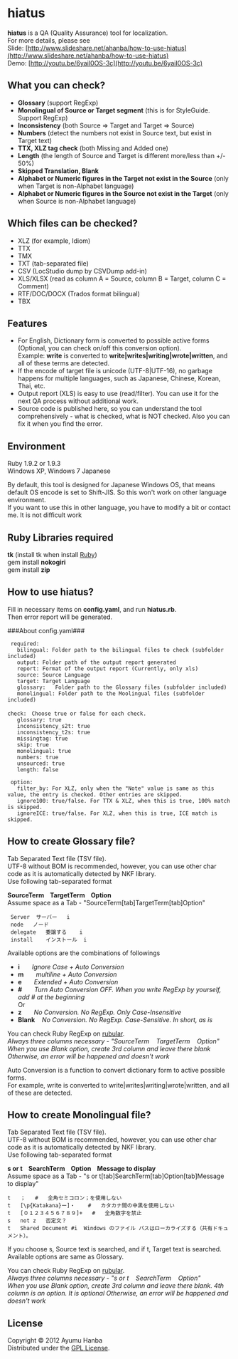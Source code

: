 hiatus
===========================
**hiatus** is a QA (Quality Assurance) tool for localization.  
For more details, please see  
Slide: [http://www.slideshare.net/ahanba/how-to-use-hiatus](http://www.slideshare.net/ahanba/how-to-use-hiatus)  
Demo: [http://youtu.be/6yaiI0OS-3c](http://youtu.be/6yaiI0OS-3c)  

What you can check?
------
+ **Glossary** (support RegExp)
+ **Monolingual of Source or Target segment** (this is for StyleGuide. Support RegExp)
+ **Inconsistency** (both Source => Target and Target => Source)
+ **Numbers** (detect the numbers not exist in Source text, but exist in Target text)
+ **TTX, XLZ tag check** (both Missing and Added one)
+ **Length** (the length of Source and Target is different more/less than +/- 50%)
+ **Skipped Translation, Blank**
+ **Alphabet or Numeric figures in the Target not exist in the Source** (only when Target is non-Alphabet language)
+ **Alphabet or Numeric figures in the Source not exist in the Target** (only when Source is non-Alphabet language)

Which files can be checked?
------
+ XLZ (for example, Idiom)
+ TTX
+ TMX
+ TXT (tab-separated file)
+ CSV (LocStudio dump by CSVDump add-in)
+ XLS/XLSX (read as column A = Source, column B = Target, column C = Comment)
+ RTF/DOC/DOCX (Trados format bilingual)
+ TBX

Features
--------
+ For English, Dictionary form is converted to possible active forms (Optional, you can check on/off this conversion option).    
  Example: **write** is converted to **write|writes|writing|wrote|written**, and all of these terms are detected.
+ If the encode of target file is unicode (UTF-8|UTF-16), no garbage happens for multiple languages, such as Japanese, Chinese, Korean, Thai, etc.
+ Output report (XLS) is easy to use (read/filter). You can use it for the next QA process without additional work.
+ Source code is published here, so you can understand the tool comprehensively - what is checked, what is NOT checked. Also you can fix it when you find the error.

Environment
--------
Ruby 1.9.2 or 1.9.3  
Windows XP, Windows 7 Japanese  

By default, this tool is designed for Japanese Windows OS, that means default OS encode is set to Shift-JIS. So this won't work on other language environment.  
If you want to use this in other language, you have to modify a bit or contact me. It is not difficult work  

Ruby Libraries required
---------
**tk** (install tk when install [Ruby](http://rubyinstaller.org/))  
gem install **nokogiri**  
gem install **zip**  

How to use hiatus?
---------
Fill in necessary items on **config.yaml**, and run **hiatus.rb**.  
Then error report will be generated.

###About config.yaml###

     required:  
       bilingual: Folder path to the bilingual files to check (subfolder included)  
       output: Folder path of the output report generated  
       report: Format of the output report (Currently, only xls)  
       source: Source Language  
       target: Target Language  
       glossary:   Folder path to the Glossary files (subfolder included)
       monolingual: Folder path to the Moolingual files (subfolder included) 

    check:　Choose true or false for each check.
       glossary: true  
       inconsistency_s2t: true  
       inconsistency_t2s: true  
       missingtag: true  
       skip: true  
       monolingual: true  
       numbers: true  
       unsourced: true  
       length: false  
  
     option:  
       filter_by: For XLZ, only when the "Note" value is same as this value, the entry is checked. Other entries are skipped.   
       ignore100: true/false. For TTX & XLZ, when this is true, 100% match is skipped.  
       ignoreICE: true/false. For XLZ, when this is true, ICE match is skipped.  

How to create Glossary file?
------------
Tab Separated Text file (TSV file).  
UTF-8 without BOM is recommended, however, you can use other char code as it is automatically detected by NKF library.  
Use following tab-separated format  

**SourceTerm&nbsp;&nbsp;&nbsp;&nbsp;TargetTerm&nbsp;&nbsp;&nbsp;&nbsp;Option**  
Assume space as a Tab - "SourceTerm[tab]TargetTerm[tab]Option" 

     Server	 サーバー	i
     node	ノード
     delegate	委譲する	i
     install	インストール	i 

Available options are the combinations of followings
+ **i**&nbsp;&nbsp;&nbsp;&nbsp;&nbsp;&nbsp;&nbsp;*Ignore Case + Auto Conversion*
+ **m**&nbsp;&nbsp;&nbsp;&nbsp;&nbsp;&nbsp;&nbsp;*multiline + Auto Conversion*
+ **e**&nbsp;&nbsp;&nbsp;&nbsp;&nbsp;&nbsp;&nbsp;*Extended + Auto Conversion*  
+ **#**&nbsp;&nbsp;&nbsp;&nbsp;&nbsp;&nbsp;&nbsp;*Turn Auto Conversion OFF. When you write RegExp by yourself, add # at the beginning*  
Or  
+ **z**&nbsp;&nbsp;&nbsp;&nbsp;&nbsp;&nbsp;&nbsp;*No Conversion. No RegExp. Only Case-Insensitive*
+ **Blank**&nbsp;&nbsp;&nbsp;&nbsp;*No Conversion. No RegExp. Case-Sensitive. In short, as is*  

You can check Ruby RegExp on [rubular](http://rubular.com/).  
*Always three columns necessary - "SourceTerm&nbsp;&nbsp;&nbsp;&nbsp;TargetTerm&nbsp;&nbsp;&nbsp;&nbsp;Option"*  
*When you use Blank option, create 3rd column and leave there blank*
*Otherwise, an error will be happened and doesn't work*

Auto Conversion is a function to convert dictionary form to active possible forms.  
For example, write is converted to write|writes|writing|wrote|written, and all of these are detected.  

How to create Monolingual file?
--------
Tab Separated Text file (TSV file).  
UTF-8 without BOM is recommended, however, you can use other char code as it is automatically detected by NKF library.   
Use following tab-separated format  

**s or t&nbsp;&nbsp;&nbsp;&nbsp;SearchTerm&nbsp;&nbsp;&nbsp;&nbsp;Option&nbsp;&nbsp;&nbsp;&nbsp;Message to display**  
Assume space as a Tab - "s or t[tab]SearchTerm[tab]Option[tab]Message to display"  

	t	；	#	全角セミコロン；を使用しない
	t	[\p{Katakana}ー]・	#	カタカナ間の中黒を使用しない
	t	[０１２３４５６７８９]+	#	全角数字を禁止
	s	not	z	否定文？
	t	Shared Document	#i	Windows のファイル パスはローカライズする（共有ドキュメント）。

If you choose s, Source text is searched, and if t, Target text is searched.  
Available options are same as Glossary. 

You can check Ruby RegExp on [rubular](http://rubular.com/).  
*Always three columns necessary - "s or t&nbsp;&nbsp;&nbsp;&nbsp;SearchTerm&nbsp;&nbsp;&nbsp;&nbsp;Option"*  
*When you use Blank option, create 3rd column and leave there blank. 4th column is an option. It is optional*
*Otherwise, an error will be happened and doesn't work*

License
----------
Copyright &copy; 2012 Ayumu Hanba  
Distributed under the [GPL License][GPL].

[GPL]: http://www.gnu.org/licenses/gpl.html
